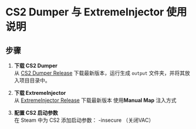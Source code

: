# CS2 Dumper 与 ExtremeInjector 使用说明

## 步骤

1. **下载 CS2 Dumper**  
   从 [CS2 Dumper Release](https://github.com/a2x/cs2-dumper/releases) 下载最新版本，运行生成 `output` 文件夹，并将其放入项目目录中。

2. **下载 ExtremeInjector**  
   从 [ExtremeInjector Release](https://github.com/master131/ExtremeInjector/releases) 下载最新版本 使用**Manual Map** 注入方式

3. **配置 CS2 启动参数**  
   在 Steam 中为 CS2 添加启动参数：
   -insecure （关闭VAC）
   
